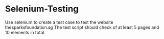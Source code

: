 # Selenium-Testing
Use selenium to create a test case to test the website thesparksfoundation.sg  The test script should check of at least 5 pages and 10 elements in total. 
